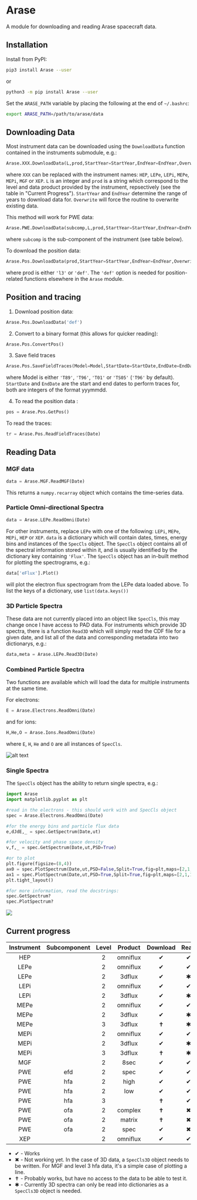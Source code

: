 # Arase
A module for downloading and reading Arase spacecraft data.

## Installation

Install from PyPI:

```bash
pip3 install Arase --user
```

or

```bash
python3 -m pip install Arase --user
```

Set the `ARASE_PATH` variable by placing the following at the end of `~/.bashrc`:

```bash
export ARASE_PATH=/path/to/arase/data
```

## Downloading Data

Most instrument data can be downloaded using the `DownloadData` function
contained in the instruments submodule, e.g.:

```python
Arase.XXX.DownloadData(L,prod,StartYear=StartYear,EndYear=EndYear,Overwrite=Overwrite)
```

where `XXX` can be replaced with the instrument names: `HEP`, `LEPe`, `LEPi`, `MEPe`, `MEPi`, 
`MGF` or `XEP`. `L` is an integer and `prod` is a string which correspond to the
level and data product provided by the instrument, repsectively (see the table in "Current
Progress"). `StartYear` and `EndYear` determine the range of years to download data for.
`Overwrite` will force the routine to overwrite existing data.

This method will work for PWE data:

```python
Arase.PWE.DownloadData(subcomp,L,prod,StartYear=StartYear,EndYear=EndYear,Overwrite=Overwrite)
```

where `subcomp` is the sub-component of the instrument (see table below).

To download the position data:

```python
Arase.Pos.DownloadData(prod,StartYear=StartYear,EndYear=EndYear,Overwrite=Overwrite)
```

where prod is either `'l3'` or `'def'`. The `'def'` option is needed for
position-related functions elsewhere in the `Arase` module.

## Position and tracing

1. Download position data:

```python
Arase.Pos.DownloadData('def')
```

2.  Convert to a binary format (this allows for quicker reading):

```python
Arase.Pos.ConvertPos()
```

3. Save field traces

```python
Arase.Pos.SaveFieldTraces(Model=Model,StartDate=StartDate,EndDate=EndDate)
```

where Model is either `'T89'`, `'T96'`, `'T01'` or `'TS05'` (`'T96'` by default).
`StartDate` and `EndDate` are the start and end dates to perform traces for,
both are integers of the format yyymmdd.

4. To read the position data :

```python
pos = Arase.Pos.GetPos()
```

To read the traces:

```python
tr = Arase.Pos.ReadFieldTraces(Date)
```

## Reading Data

### MGF data

```python
data = Arase.MGF.ReadMGF(Date)
```

This returns a `numpy.recarray` object which contains the time-series data.

### Particle Omni-directional Spectra 

```python
data = Arase.LEPe.ReadOmni(Date)
```

For other instruments, replace `LEPe` with one of the following: `LEPi`,
`MEPe`, `MEPi`, `HEP` or `XEP`. `data` is a dictionary which will contain
dates, times, energy bins and instances of the `SpecCls` object. The `SpecCls`
object contains all of the spectral information stored within it, and is 
usually identified by the dictionary key containing `'Flux'`. The `SpecCls`
object has an in-built method for plotting the spectrograms, e.g.:

```python
data['eFlux'].Plot()
```

will plot the electron flux spectrogram from the LEPe data loaded above. 
To list the keys of a dictionary, use `list(data.keys())`

###	3D Particle Spectra

These data are not currently placed into an object like `SpecCls`, this
may change once I have access to PAD data. For instruments which provide 3D spectra,
there is a function `Read3D` which will simply read the CDF file for a
given date, and list all of the data and corresponding metadata into
two dictionarys, e.g.:

```python
data,meta = Arase.LEPe.Read3D(Date)
```

### Combined Particle Spectra

Two functions are available which will load the data for multiple instruments
at the same time.

For electrons:

```python
E = Arase.Electrons.ReadOmni(Date)
```

and for ions:

```python
H,He,O = Arase.Ions.ReadOmni(Date)
```
where `E`, `H`, `He` and `O` are all instances of `SpecCls`. 

![alt text](Electrons.png)

### Single Spectra

The `SpecCls` object has the ability to return single spectra, e.g.:

```python
import Arase
import matplotlib.pyplot as plt

#read in the electrons - this should work with and SpecCls object
spec = Arase.Electrons.ReadOmni(Date)

#for the energy bins and particle flux data
e,dJdE,_ = spec.GetSpectrum(Date,ut)

#for velocity and phase space density
v,f,_ = spec.GetSpectrum(Date,ut,PSD=True)

#or to plot
plt.figure(figsize=(8,4))
ax0 = spec.PlotSpectrum(Date,ut,PSD=False,Split=True,fig=plt,maps=[2,1,0,0],FitKappa=True)
ax1 = spec.PlotSpectrum(Date,ut,PSD=True,Split=True,fig=plt,maps=[2,1,1,0],FitKappa=True)
plt.tight_layout()

#for more information, read the docstrings:
spec.GetSpectrum?
spec.PlotSpectrum?
```

![](Spectrum.png)

## Current progress


| Instrument | Subcomponent | Level    | Product  | Download | Read     | Plot     |
|:----------:|:------------:|:--------:|:--------:|:--------:|:--------:|:--------:|
| HEP        |              | 2        | omniflux | &#10004; | &#10004; | &#10004; |
| LEPe       |              | 2        | omniflux | &#10004; | &#10004; | &#10004; |
| LEPe       |              | 2        | 3dflux   | &#10004; | &#10033; | &#10006; |
| LEPi       |              | 2        | omniflux | &#10004; | &#10004; | &#10004; |
| LEPi       |              | 2        | 3dflux   | &#10004; | &#10033; | &#10006; |
| MEPe       |              | 2        | omniflux | &#10004; | &#10004; | &#10004; |
| MEPe       |              | 2        | 3dflux   | &#10004; | &#10033; | &#10033; |
| MEPe       |              | 3        | 3dflux   | &#10013; | &#10033; | &#10006; |
| MEPi       |              | 2        | omniflux | &#10004; | &#10004; | &#10004; |
| MEPi       |              | 2        | 3dflux   | &#10004; | &#10033; | &#10004; |
| MEPi       |              | 3        | 3dflux   | &#10013; | &#10033; | &#10006; |
| MGF        |              | 2        | 8sec     | &#10004; | &#10004; | &#10006; |
| PWE        | efd          | 2        | spec     | &#10004; | &#10004; | &#10004; |
| PWE        | hfa          | 2        | high     | &#10004; | &#10004; | &#10004; |
| PWE        | hfa          | 2        | low      | &#10004; | &#10004; | &#10004; |
| PWE        | hfa          | 3        |          | &#10013; | &#10004; | &#10006; |
| PWE        | ofa          | 2        | complex  | &#10013; | &#10006; | &#10006; |
| PWE        | ofa          | 2        | matrix   | &#10013; | &#10006; | &#10006; |
| PWE        | ofa          | 2        | spec     | &#10004; | &#10006; | &#10006; |
| XEP        |              | 2        | omniflux | &#10004; | &#10004; | &#10004; |

* &#10004; - Works
* &#10006; - Not working yet. In the case of 3D data, a `SpecCls3D` object needs to be written. For MGF and level 3 hfa data, it's a simple case of plotting a line.
* &#10013; - Probably works, but have no access to the data to be able to test it.
* &#10033; - Currently 3D spectra can only be read into dictionaries as a `SpecCls3D` object is needed.

